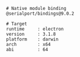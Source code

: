     # Native module binding
    @serialport/bindings@9.0.2

    # Target
    runtime     : electron
    version     : 3.1.8
    platform    : darwin
    arch        : x64
    abi         : 64

